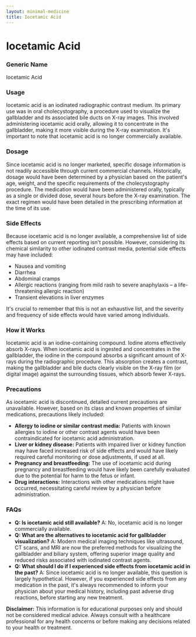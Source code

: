```yaml
---
layout: minimal-medicine
title: Iocetamic Acid
---
```


# Iocetamic Acid
### Generic Name
Iocetamic Acid

### Usage
Iocetamic acid is an iodinated radiographic contrast medium.  Its primary use was in oral cholecystography, a procedure used to visualize the gallbladder and its associated bile ducts on X-ray images.  This involved administering iocetamic acid orally, allowing it to concentrate in the gallbladder, making it more visible during the X-ray examination.  It's important to note that iocetamic acid is no longer commercially available.

### Dosage
Since iocetamic acid is no longer marketed, specific dosage information is not readily accessible through current commercial channels.  Historically, dosage would have been determined by a physician based on the patient's age, weight, and the specific requirements of the cholecystography procedure. The medication would have been administered orally, typically as a single or divided dose, several hours before the X-ray examination.  The exact regimen would have been detailed in the prescribing information at the time of its use.

### Side Effects
Because iocetamic acid is no longer available, a comprehensive list of side effects based on current reporting isn't possible. However, considering its chemical similarity to other iodinated contrast media, potential side effects may have included:

* Nausea and vomiting
* Diarrhea
* Abdominal cramps
* Allergic reactions (ranging from mild rash to severe anaphylaxis – a life-threatening allergic reaction)
* Transient elevations in liver enzymes


It's crucial to remember that this is not an exhaustive list, and the severity and frequency of side effects would have varied among individuals.

### How it Works
Iocetamic acid is an iodine-containing compound.  Iodine atoms effectively absorb X-rays.  When iocetamic acid is ingested and concentrates in the gallbladder, the iodine in the compound absorbs a significant amount of X-rays during the radiographic procedure. This absorption creates a contrast, making the gallbladder and bile ducts clearly visible on the X-ray film (or digital image) against the surrounding tissues, which absorb fewer X-rays.


### Precautions
As iocetamic acid is discontinued, detailed current precautions are unavailable. However, based on its class and known properties of similar medications, precautions likely included:

* **Allergy to iodine or similar contrast media:**  Patients with known allergies to iodine or other contrast agents would have been contraindicated for iocetamic acid administration.
* **Liver or kidney disease:**  Patients with impaired liver or kidney function may have faced increased risk of side effects and would have likely required careful monitoring or dose adjustments, if used at all.
* **Pregnancy and breastfeeding:** The use of iocetamic acid during pregnancy and breastfeeding would have likely been carefully evaluated due to the potential for harm to the fetus or infant.
* **Drug interactions:** Interactions with other medications might have occurred, necessitating careful review by a physician before administration.

### FAQs

* **Q: Is iocetamic acid still available?**  A: No, iocetamic acid is no longer commercially available.
* **Q: What are the alternatives to iocetamic acid for gallbladder visualization?** A:  Modern medical imaging techniques like ultrasound, CT scans, and MRI are now the preferred methods for visualizing the gallbladder and biliary system, offering superior image quality and reduced risks associated with iodinated contrast agents.
* **Q: What should I do if I experienced side effects from iocetamic acid in the past?** A:  Since iocetamic acid is no longer available, this question is largely hypothetical.  However, if you experienced side effects from any medication in the past, it's always recommended to inform your physician about your medical history, including past adverse drug reactions, before starting any new treatment.

**Disclaimer:** This information is for educational purposes only and should not be considered medical advice.  Always consult with a healthcare professional for any health concerns or before making any decisions related to your health or treatment.
